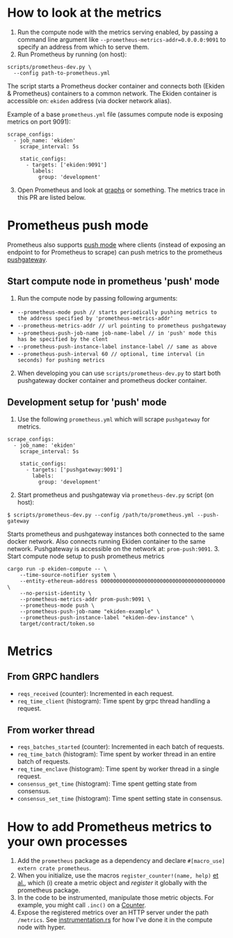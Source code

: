 # How to look at the metrics
1. Run the compute node with the metrics serving enabled, by passing a command line argument like `--prometheus-metrics-addr=0.0.0.0:9091` to specify an address from which to serve them.
2. Run Prometheus by running (on host):
```
scripts/prometheus-dev.py \
  --config path-to-prometheus.yml
```

The script starts a Prometheus docker container and connects both (Ekiden & Prometheus) containers to a common network. The Ekiden container is accessible on: `ekiden` address (via docker network alias).

Example of a base `prometheus.yml` file (assumes compute node is exposing metrics on port 9091):

```
scrape_configs:
  - job_name: 'ekiden'
    scrape_interval: 5s

    static_configs:
      - targets: ['ekiden:9091']
        labels:
          group: 'development'
```

3. Open Prometheus and look at [graphs](https://prometheus.io/docs/prometheus/latest/getting_started/#using-the-graphing-interface) or something. The metrics trace in this PR are listed below.

# Prometheus push mode
Prometheus also supports [push mode](https://prometheus.io/docs/instrumenting/pushing/) where clients (instead of exposing an endpoint to for Prometheus to scrape) can push metrics to the prometheus [pushgateway](https://github.com/prometheus/pushgateway).

## Start compute node in prometheus 'push' mode
1. Run the compute node by passing following arguments:
- `--prometheus-mode push // starts periodically pushing metrics to the address specified by 'prometheus-metrics-addr'`
- `--prometheus-metrics-addr // url pointing to prometheus pushgateway`
- `--prometheus-push-job-name job-name-label // in 'push' mode this has be specified by the clent`
- `--prometheus-push-instance-label instance-label // same as above`
- `--prometheus-push-interval 60 // optional, time interval (in seconds) for pushing metrics`

2. When developing you can use `scripts/prometheus-dev.py` to start both pushgateway docker container and prometheus docker container.

## Development setup for 'push' mode
1. Use the following `prometheus.yml` which will scrape `pushgateway` for metrics.
```
scrape_configs:
  - job_name: 'ekiden'
    scrape_interval: 5s

    static_configs:
      - targets: ['pushgateway:9091']
        labels:
          group: 'development'
```
2. Start prometheus and pushgateway via `prometheus-dev.py` script (on host):
```
$ scripts/prometheus-dev.py --config /path/to/prometheus.yml --push-gateway
```
Starts prometheus and pushgateway instances both connected to the same docker network. Also connects running Ekiden container to the same network. Pushgateway is accessible on the network at: `prom-push:9091`.
3. Start compute node setup to push prometheus metrics
```
cargo run -p ekiden-compute -- \
    --time-source-notifier system \
    --entity-ethereum-address 0000000000000000000000000000000000000000 \
    --no-persist-identity \
    --prometheus-metrics-addr prom-push:9091 \
    --prometheus-mode push \
    --prometheus-push-job-name "ekiden-example" \
    --prometheus-push-instance-label "ekiden-dev-instance" \
    target/contract/token.so
```


# Metrics
## From GRPC handlers
* `reqs_received` (counter): Incremented in each request.
* `req_time_client` (histogram): Time spent by grpc thread handling a request.

## From worker thread
* `reqs_batches_started` (counter): Incremented in each batch of requests.
* `req_time_batch` (histogram): Time spent by worker thread in an entire batch of requests.
* `req_time_enclave` (histogram): Time spent by worker thread in a single request.
* `consensus_get_time` (histogram): Time spent getting state from consensus.
* `consensus_set_time` (histogram): Time spent setting state in consensus.

# How to add Prometheus metrics to your own processes
1. Add the `prometheus` package as a dependency and declare `#[macro_use] extern crate prometheus`.
2. When you initialize, use the macros `register_counter!(name, help)` [et al.](https://docs.rs/prometheus/0.3.10/prometheus/#macros), which (i) create a metric object and *register* it globally with the prometheus package.
3. In the code to be instrumented, manipulate those metric objects. For example, you might call `.inc()` on a [Counter](https://docs.rs/prometheus/0.3.10/prometheus/struct.Counter.html).
4. Expose the registered metrics over an HTTP server under the path `/metrics`. See [instrumentation.rs](../compute/src/instrumentation.rs#L95-L105) for how I've done it in the compute node with hyper.
